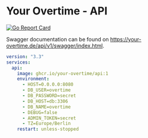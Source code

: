 # Your Overtime - API

[![Go Report Card](https://goreportcard.com/badge/github.com/your-overtime/api)](https://goreportcard.com/report/github.com/your-overtime/api)

Swagger documentation can be found on https://your-overtime.de/api/v1/swagger/index.html.

```yml
version: "3.3"
services:
  api:
    image: ghcr.io/your-overtime/api:1
    environment:
      - HOST=0.0.0.0:8080
      - DB_USER=overtime
      - DB_PASSWORD=secret
      - DB_HOST=db:3306
      - DB_NAME=overtime
      - DEBUG=false
      - ADMIN_TOKEN=secret
      - TZ=Europe/Berlin
    restart: unless-stopped
```
